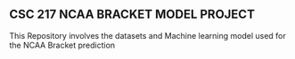 ## CSC 217 NCAA BRACKET MODEL PROJECT

This Repository involves the datasets and Machine learning model used for the NCAA Bracket prediction
